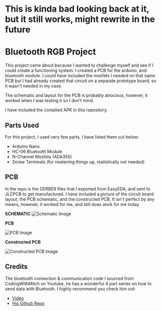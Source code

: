 # This is kinda bad looking back at it, but it still works, might rewrite in the future

# Bluetooth RGB Project

This project came about because I wanted to challenge myself and see if I could create a functioning system. I created a PCB for the arduino, and bluetooth module. I could have included the mosfets I needed on that same PCB but I had already created that circuit on a separate prototype board, so it wasn't needed in my case.

The schematic and layout for the PCB is probably atrocious, however, it worked when I was testing it so I don't mind. 

I have included the complied APK in this repository.

## Parts Used

For this project, I used very few parts, I have listed them out below:
* Arduino Nano
* HC-06 Bluetooth Module
* N-Channel Mosfets (ADA355)
* Screw Terminals (for neatening things up, realistically not needed)

## PCB

In the repo is the GERBER files that I exported from EasyEDA, and sent to JLCPCB to get manufactured. I have included a picture of the circuit board layout, the PCB schematic, and the constructed PCB. It isn't perfect by any means, however, it worked for me, and still does work for me today. 

**SCHEMATIC**
![Schematic Image](https://i.imgur.com/JJZhX2Y.png)

**PCB**

![PCB Image](https://i.imgur.com/weeETZr.png)

**Constructed PCB**

![Constructed PCB Image](https://i.imgur.com/Lc8WrYQ.jpg)

## Credits

The bluetooth connection & communication code I sourced from CodingWithMitch on Youtube, he has a wonderful 4 part series on how to send data with Bluetooth. I highly recommend you check him out:
* [Video](https://www.youtube.com/watch?v=Fz_GT7VGGaQ)
* [His Github Repo](https://github.com/mitchtabian/Sending-and-Receiving-Data-with-Bluetooth)

